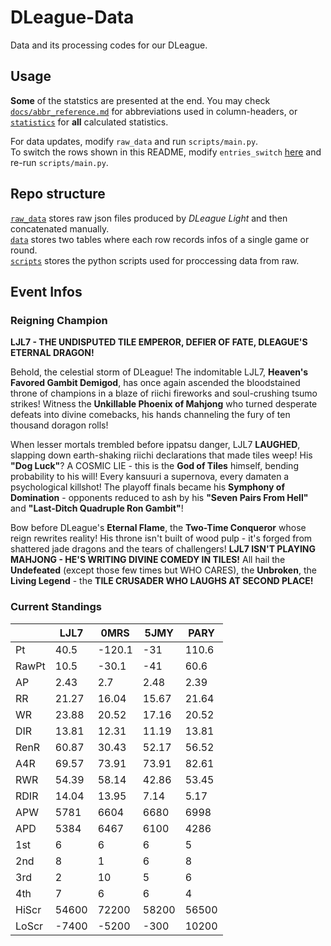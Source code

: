 # DLeague-Data

Data and its processing codes for our DLeague.  

## Usage

**Some** of the statstics are presented at the end. You may check [`docs/abbr_reference.md`](docs/abbr_reference.md) for abbreviations used in column-headers, or [`statistics`](statistics) for **all** calculated statistics.  

For data updates, modify `raw_data` and run `scripts/main.py`.  
To switch the rows shown in this README, modify `entries_switch` [here](scripts/utils.py#L22) and re-run `scripts/main.py`.  

## Repo structure

[`raw_data`](raw_data) stores raw json files produced by *DLeague Light* and then concatenated manually.  
[`data`](data) stores two tables where each row records infos of a single game or round.  
[`scripts`](scripts) stores the python scripts used for proccessing data from raw.  

## Event Infos

### Reigning Champion

**LJL7 - THE UNDISPUTED TILE EMPEROR, DEFIER OF FATE, DLEAGUE'S ETERNAL DRAGON!**

Behold, the celestial storm of DLeague! The indomitable LJL7, **Heaven's Favored Gambit Demigod**, has once again ascended the bloodstained throne of champions in a blaze of riichi fireworks and soul-crushing tsumo strikes! Witness the **Unkillable Phoenix of Mahjong** who turned desperate defeats into divine comebacks, his hands channeling the fury of ten thousand doragon rolls! 

When lesser mortals trembled before ippatsu danger, LJL7 **LAUGHED**, slapping down earth-shaking riichi declarations that made tiles weep! His **"Dog Luck"**? A COSMIC LIE - this is the **God of Tiles** himself, bending probability to his will! Every kansuuri a supernova, every damaten a psychological killshot! The playoff finals became his **Symphony of Domination** - opponents reduced to ash by his **"Seven Pairs From Hell"** and **"Last-Ditch Quadruple Ron Gambit"**!

Bow before DLeague's **Eternal Flame**, the **Two-Time Conqueror** whose reign rewrites reality! His throne isn't built of wood pulp - it's forged from shattered jade dragons and the tears of challengers! **LJL7 ISN'T PLAYING MAHJONG - HE'S WRITING DIVINE COMEDY IN TILES!** All hail the **Undefeated** (except those few times but WHO CARES), the **Unbroken**, the **Living Legend** - the **TILE CRUSADER WHO LAUGHS AT SECOND PLACE!**

### Current Standings

|       |     LJL7 |     0MRS |     5JMY |     PARY |
|-------|----------|----------|----------|----------|
| Pt    |    40.5  |  -120.1  |   -31    |   110.6  |
| RawPt |    10.5  |   -30.1  |   -41    |    60.6  |
| AP    |     2.43 |     2.7  |     2.48 |     2.39 |
| RR    |    21.27 |    16.04 |    15.67 |    21.64 |
| WR    |    23.88 |    20.52 |    17.16 |    20.52 |
| DIR   |    13.81 |    12.31 |    11.19 |    13.81 |
| RenR  |    60.87 |    30.43 |    52.17 |    56.52 |
| A4R   |    69.57 |    73.91 |    73.91 |    82.61 |
| RWR   |    54.39 |    58.14 |    42.86 |    53.45 |
| RDIR  |    14.04 |    13.95 |     7.14 |     5.17 |
| APW   |  5781    |  6604    |  6680    |  6998    |
| APD   |  5384    |  6467    |  6100    |  4286    |
| 1st   |     6    |     6    |     6    |     5    |
| 2nd   |     8    |     1    |     6    |     8    |
| 3rd   |     2    |    10    |     5    |     6    |
| 4th   |     7    |     6    |     6    |     4    |
| HiScr | 54600    | 72200    | 58200    | 56500    |
| LoScr | -7400    | -5200    |  -300    | 10200    |
